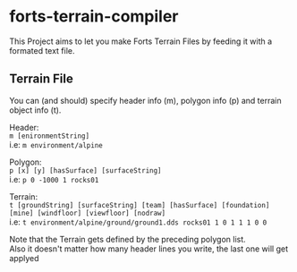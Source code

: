 # forts-terrain-compiler

This Project aims to let you make Forts Terrain Files by feeding it with a formated text file.

## Terrain File
You can (and should) specify header info (m), polygon info (p) and terrain object info (t).<br/>

Header:<br/>
``m [enironmentString]``<br/>
i.e: ``m environment/alpine``<br/>

Polygon:<br/>
``p [x] [y] [hasSurface] [surfaceString]``<br/>
i.e: ``p 0 -1000 1 rocks01``<br/>

Terrain:<br/>
``t [groundString] [surfaceString] [team] [hasSurface] [foundation] [mine] [windfloor] [viewfloor] [nodraw]``<br/>
i.e: ``t environment/alpine/ground/ground1.dds rocks01 1 0 1 1 1 0 0``<br/>

Note that the Terrain gets defined by the preceding polygon list.<br/>
Also it doesn't matter how many header lines you write, the last one will get applyed
